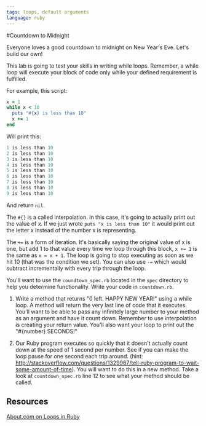 ```yaml
---
tags: loops, default arguments
language: ruby
---
```


#Countdown to Midnight

Everyone loves a good countdown to midnight on New Year's Eve. Let's build our own! 


This lab is going to test your skills in writing while loops. Remember, a while loop will execute your block of code only while your defined requirement is fulfilled. 

For example, this script:
```ruby
x = 1
while x < 10
  puts "#{x} is less than 10"
  x += 1
end
```
Will print this:
```ruby
1 is less than 10
2 is less than 10
3 is less than 10
4 is less than 10
5 is less than 10
6 is less than 10
7 is less than 10
8 is less than 10
9 is less than 10
```
And return `nil`.

The `#{}` is a called interpolation. In this case, it's going to actually print out the value of x. If we just wrote `puts "x is less than 10"` it would print out the letter x instead of the number x is representing.

The `+=` is a form of iteration. It's basically saying the original value of x is one, but add 1 to that value every time we loop through this block, `x += 1` is the same as `x = x + 1`. The loop is going to stop executing as soon as we hit 10 (that was the condition we set). You can also use `-=` which would subtract incrementally with every trip through the loop.

You'll want to use the `coundtown_spec.rb` located in the `spec` directory to help you determine functionality. Write your code in `countdown.rb`.

1. Write a method that returns "0 left. HAPPY NEW YEAR!" using a while loop. A method will return the very last line of code that it executes. You'll want to be able to pass any infinitely large number to your method as an argument and have it count down. Remember to use interpolation is creating your return value. You'll also want your loop to print out the "#{number} SECONDS!"

2. Our Ruby program executes so quickly that it doesn't actually count down at the speed of 1 second per number. See if you can make the loop pause for one second each trip around. (hint: http://stackoverflow.com/questions/1329967/tell-ruby-program-to-wait-some-amount-of-time). You will want to do this in a new method. Take a look at `countdown_spec.rb` line 12 to see what your method should be called.

## Resources

[About.com on Loops in Ruby](http://ruby.about.com/od/rubyfeatures/a/loops_2.htm)
